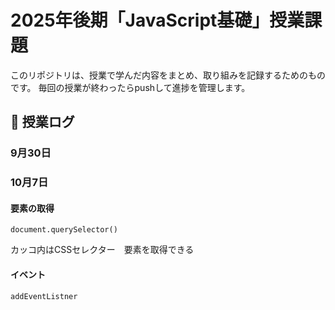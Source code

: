 # 2025年後期「JavaScript基礎」授業課題

このリポジトリは、授業で学んだ内容をまとめ、取り組みを記録するためのものです。
毎回の授業が終わったらpushして進捗を管理します。

## 📆 授業ログ

### 9月30日

### 10月7日

#### 要素の取得
```
document.querySelector()
```
カッコ内はCSSセレクター　要素を取得できる

#### イベント
```
addEventListner
```
